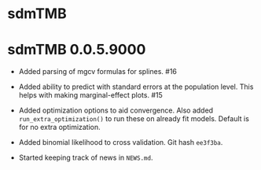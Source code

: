 # sdmTMB

# sdmTMB 0.0.5.9000

* Added parsing of mgcv formulas for splines. #16

* Added ability to predict with standard errors at the population level. This
  helps with making marginal-effect plots. #15

* Added optimization options to aid convergence. Also added
  `run_extra_optimization()` to run these on already fit models. Default is
  for no extra optimization.

* Added binomial likelihood to cross validation. Git hash `ee3f3ba`.

* Started keeping track of news in `NEWS.md`.
